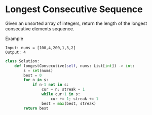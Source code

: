 # Longest Consecutive Sequence

Given an unsorted array of integers, return the length of the longest consecutive elements sequence.

Example

```
Input: nums = [100,4,200,1,3,2]
Output: 4
```

```python
class Solution:
    def longestConsecutive(self, nums: List[int]) -> int:
        s = set(nums)
        best = 0
        for n in s:
            if n-1 not in s:
                cur = n; streak = 1
                while cur+1 in s:
                    cur += 1; streak += 1
                best = max(best, streak)
        return best
```
